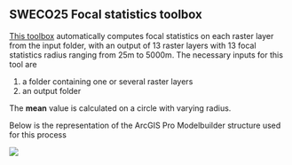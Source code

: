 ## SWECO25 Focal statistics toolbox

[This toolbox](focal_statistics_SWECO25.tbx) automatically computes focal statistics on each raster layer from the input folder, with an output of 13 raster layers with 13 focal statistics radius ranging from 25m to 5000m. The necessary inputs for this tool are 

1. a folder containing one or several raster layers
2. an output folder

The **mean**  value is calculated on a circle with varying radius. 

Below is the representation of the ArcGIS Pro Modelbuilder structure used for this process 

![](https://github.com/NKulling/SWECO25/blob/main/figs/focal_statistics_modelbuilder_SWECO25.JPG)




